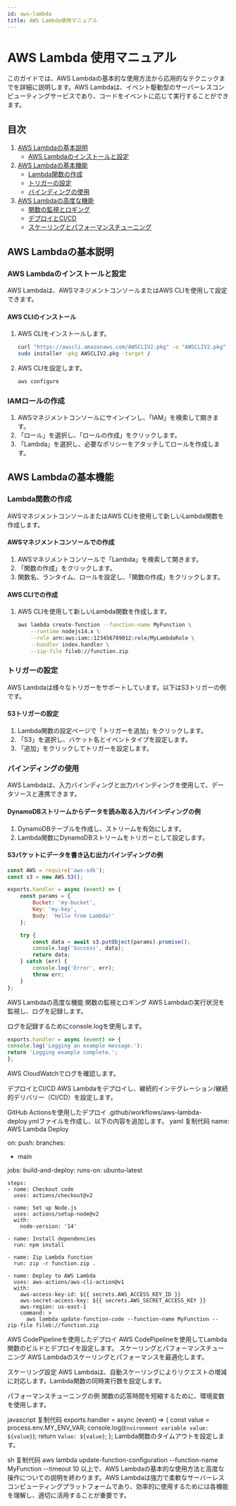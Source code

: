 ```yaml
---
id: aws-lambda
title: AWS Lambda使用マニュアル
---
```


# AWS Lambda 使用マニュアル

このガイドでは、AWS Lambdaの基本的な使用方法から応用的なテクニックまでを詳細に説明します。AWS Lambdaは、イベント駆動型のサーバーレスコンピューティングサービスであり、コードをイベントに応じて実行することができます。

## 目次
1. [AWS Lambdaの基本説明](#aws-lambdaの基本説明)
    - [AWS Lambdaのインストールと設定](#aws-lambdaのインストールと設定)
2. [AWS Lambdaの基本機能](#aws-lambdaの基本機能)
    - [Lambda関数の作成](#lambda関数の作成)
    - [トリガーの設定](#トリガーの設定)
    - [バインディングの使用](#バインディングの使用)
3. [AWS Lambdaの高度な機能](#aws-lambdaの高度な機能)
    - [関数の監視とロギング](#関数の監視とロギング)
    - [デプロイとCI/CD](#デプロイとcicd)
    - [スケーリングとパフォーマンスチューニング](#スケーリングとパフォーマンスチューニング)

## AWS Lambdaの基本説明

### AWS Lambdaのインストールと設定

AWS Lambdaは、AWSマネジメントコンソールまたはAWS CLIを使用して設定できます。

#### AWS CLIのインストール

1. AWS CLIをインストールします。
    ```bash
    curl "https://awscli.amazonaws.com/AWSCLIV2.pkg" -o "AWSCLIV2.pkg"
    sudo installer -pkg AWSCLIV2.pkg -target /
    ```

2. AWS CLIを設定します。
    ```bash
    aws configure
    ```

### IAMロールの作成

1. AWSマネジメントコンソールにサインインし、「IAM」を検索して開きます。
2. 「ロール」を選択し、「ロールの作成」をクリックします。
3. 「Lambda」を選択し、必要なポリシーをアタッチしてロールを作成します。

## AWS Lambdaの基本機能

### Lambda関数の作成

AWSマネジメントコンソールまたはAWS CLIを使用して新しいLambda関数を作成します。

#### AWSマネジメントコンソールでの作成

1. AWSマネジメントコンソールで「Lambda」を検索して開きます。
2. 「関数の作成」をクリックします。
3. 関数名、ランタイム、ロールを設定し、「関数の作成」をクリックします。

#### AWS CLIでの作成

1. AWS CLIを使用して新しいLambda関数を作成します。
    ```bash
    aws lambda create-function --function-name MyFunction \
        --runtime nodejs14.x \
        --role arn:aws:iam::123456789012:role/MyLambdaRole \
        --handler index.handler \
        --zip-file fileb://function.zip
    ```

### トリガーの設定

AWS Lambdaは様々なトリガーをサポートしています。以下はS3トリガーの例です。

#### S3トリガーの設定

1. Lambda関数の設定ページで「トリガーを追加」をクリックします。
2. 「S3」を選択し、バケット名とイベントタイプを設定します。
3. 「追加」をクリックしてトリガーを設定します。

### バインディングの使用

AWS Lambdaは、入力バインディングと出力バインディングを使用して、データソースと連携できます。

#### DynamoDBストリームからデータを読み取る入力バインディングの例

1. DynamoDBテーブルを作成し、ストリームを有効にします。
2. Lambda関数にDynamoDBストリームをトリガーとして設定します。

#### S3バケットにデータを書き込む出力バインディングの例

```javascript
const AWS = require('aws-sdk');
const s3 = new AWS.S3();

exports.handler = async (event) => {
    const params = {
        Bucket: 'my-bucket',
        Key: 'my-key',
        Body: 'Hello from Lambda!'
    };

    try {
        const data = await s3.putObject(params).promise();
        console.log('Success', data);
        return data;
    } catch (err) {
        console.log('Error', err);
        throw err;
    }
};
```

AWS Lambdaの高度な機能
関数の監視とロギング
AWS Lambdaの実行状況を監視し、ログを記録します。

ログを記録するためにconsole.logを使用します。

```javascript
exports.handler = async (event) => {
console.log('Logging an example message.');
return 'Logging example complete.';
};
```

AWS CloudWatchでログを確認します。

デプロイとCI/CD
AWS Lambdaをデプロイし、継続的インテグレーション/継続的デリバリー（CI/CD）を設定します。

GitHub Actionsを使用したデプロイ
.github/workflows/aws-lambda-deploy.ymlファイルを作成し、以下の内容を追加します。
yaml
复制代码
name: AWS Lambda Deploy

on:
push:
branches:
- main

jobs:
build-and-deploy:
runs-on: ubuntu-latest

    steps:
    - name: Checkout code
      uses: actions/checkout@v2

    - name: Set up Node.js
      uses: actions/setup-node@v2
      with:
        node-version: '14'

    - name: Install dependencies
      run: npm install

    - name: Zip Lambda function
      run: zip -r function.zip .

    - name: Deploy to AWS Lambda
      uses: aws-actions/aws-cli-action@v1
      with:
        aws-access-key-id: ${{ secrets.AWS_ACCESS_KEY_ID }}
        aws-secret-access-key: ${{ secrets.AWS_SECRET_ACCESS_KEY }}
        aws-region: us-east-1
        command: >
          aws lambda update-function-code --function-name MyFunction --zip-file fileb://function.zip
AWS CodePipelineを使用したデプロイ
AWS CodePipelineを使用してLambda関数のビルドとデプロイを設定します。
スケーリングとパフォーマンスチューニング
AWS Lambdaのスケーリングとパフォーマンスを最適化します。

スケーリング設定
AWS Lambdaは、自動スケーリングによりリクエストの増減に対応します。Lambda関数の同時実行数を設定します。

パフォーマンスチューニングの例
関数の応答時間を短縮するために、環境変数を使用します。

javascript
复制代码
exports.handler = async (event) => {
const value = process.env.MY_ENV_VAR;
console.log(`Environment variable value: ${value}`);
return `Value: ${value}`;
};
Lambda関数のタイムアウトを設定します。

sh
复制代码
aws lambda update-function-configuration --function-name MyFunction --timeout 10
以上で、AWS Lambdaの基本的な使用方法と高度な操作についての説明を終わります。AWS Lambdaは強力で柔軟なサーバーレスコンピューティングプラットフォームであり、効率的に使用するためには各機能を理解し、適切に活用することが重要です。
